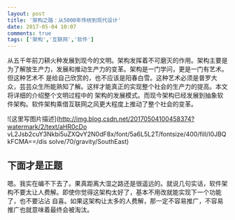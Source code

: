 ```yaml
---
layout: post
title: '架构之路：从5000年传统到现代设计'
date: 2017-05-04 10:07
comments: true
tags: ['架构','互联网','软件']
---
```


从五千年前刀耕火种发展到现今的文明。架构发挥着不可磨灭的作用。架构主要是为了解放生产力，发展和推动生产力的变革。架构是一门学问，更是一门有艺术。但这种艺术不
是给自己欣赏的，也不应该是阳春白雪。这种艺术必须是普罗大众，芸芸众生所能熟知了解。这样才能真正的实现整个社会的生产力的提高。本文将详细的介绍整个文明过程中的
架构的发展模式。而现今架构已经发展到抽象软件架构。软件架构乘借互联网之风更大程度上推动了整个社会的变革。

![这里写图片描述](http://img.blog.csdn.net/20170504100458374?watermark/2/text/aHR0cDo
vL2Jsb2cuY3Nkbi5uZXQvY2N0dF8x/font/5a6L5L2T/fontsize/400/fill/I0JBQkFCMA==/dis
solve/70/gravity/SouthEast)

##  下面才是正题

嗯。我实在编不下去了。果真距离大湿之路还是很遥远的。就说几句实话，软件架构不要太让人费解。即使你觉得这架构太好了，基本不用改就能实现下一个功能了，也不要沾沾
自喜。如果这架构让太多的人费解，那一定不容易推广，不容易推广也就意味着最终会被淘汰。

